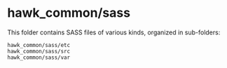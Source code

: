# hawk_common/sass

This folder contains SASS files of various kinds, organized in sub-folders:

    hawk_common/sass/etc
    hawk_common/sass/src
    hawk_common/sass/var
